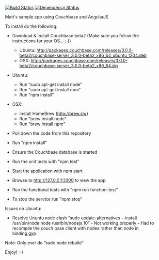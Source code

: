 [![Build Status](https://travis-ci.org/julianghionoiu/couchbase-angular-sample.svg?branch=master)](https://travis-ci.org/julianghionoiu/couchbase-angular-sample)
[![Dependency Status](https://gemnasium.com/julianghionoiu/couchbase-angular-sample.svg)](https://gemnasium.com/julianghionoiu/couchbase-angular-sample)

Matt's sample app using Couchbase and AngularJS

To install do the following:

   * Download & Install Couchbase beta2 (Make sure you follow the instructions for your OS... ;-))
     * Ubuntu: http://packages.couchbase.com/releases/3.0.0-beta2/couchbase-server_3.0.0-beta2_x86_64_ubuntu_1204.deb
     * OSX: http://packages.couchbase.com/releases/3.0.0-beta2/couchbase-server_3.0.0-beta2_x86_64.zip

   * Ubuntu:
      * Run “sudo apt-get install node”
      * Run “sudo apt-get install npm”
      * Run “npm install”

   * OSX:
      * Install HomeBrew (http://brew.sh/)
      * Run "brew install node"
      * Run "brew install npm"


   * Pull down the code from this repository
   * Run "npm install"
   
   * Ensure the Couchbase database is started
   * Run the unit tests with "npm test"
   
   * Start the application with npm start
   * Browse to http://127.0.0.1:3000 to view the app
   * Run the functional tests with "npm run function-test"

   * To stop the service run "npm stop"

Issues on Ubuntu:

   * Resolve Ununtu node clash “sudo update-alternatives --install /usr/bin/node node /usr/bin/nodejs 10” - Not working properly - Had to recompile the couch base client with nodes rather than node in binding.gyp

   Note: Only ever do “sudo node rebuild”

Enjoy! :-)
